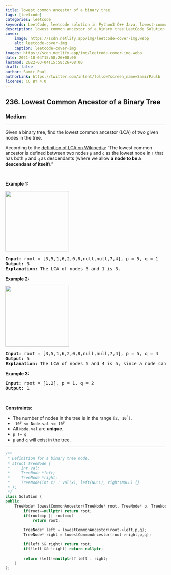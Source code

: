 ```yaml
---
title: lowest common ancestor of a binary tree
tags: [leetcode]
categories: leetcode
keywords: LeetCode, leetcode solution in Python3 C++ Java, lowest-common-ancestor-of-a-binary-tree solution
description: lowest common ancestor of a binary tree LeetCode Solution Explained
cover:
    image: https://scdn.netlify.app/img/leetcode-cover-img.webp
    alt: leetcode-cover-img
    caption: leetcode-cover-img
images: https://scdn.netlify.app/img/leetcode-cover-img.webp
date: 2021-10-04T15:58:26+08:00
lastmod: 2022-03-04T15:58:26+08:00
draft: false
author: Samir Paul
authorLink: https://twitter.com/intent/follow?screen_name=SamirPaulb
license: CC BY 4.0
---
```



<h2>236. Lowest Common Ancestor of a Binary Tree</h2><h3>Medium</h3><hr><div><p>Given a binary tree, find the lowest common ancestor (LCA) of two given nodes in the tree.</p>

<p>According to the <a href="https://en.wikipedia.org/wiki/Lowest_common_ancestor" target="_blank">definition of LCA on Wikipedia</a>: “The lowest common ancestor is defined between two nodes <code>p</code> and <code>q</code> as the lowest node in <code>T</code> that has both <code>p</code> and <code>q</code> as descendants (where we allow <b>a node to be a descendant of itself</b>).”</p>

<p>&nbsp;</p>
<p><strong>Example 1:</strong></p>
<img alt="" src="https://assets.leetcode.com/uploads/2018/12/14/binarytree.png" style="width: 200px; height: 190px;">
<pre><strong>Input:</strong> root = [3,5,1,6,2,0,8,null,null,7,4], p = 5, q = 1
<strong>Output:</strong> 3
<strong>Explanation:</strong> The LCA of nodes 5 and 1 is 3.
</pre>

<p><strong>Example 2:</strong></p>
<img alt="" src="https://assets.leetcode.com/uploads/2018/12/14/binarytree.png" style="width: 200px; height: 190px;">
<pre><strong>Input:</strong> root = [3,5,1,6,2,0,8,null,null,7,4], p = 5, q = 4
<strong>Output:</strong> 5
<strong>Explanation:</strong> The LCA of nodes 5 and 4 is 5, since a node can be a descendant of itself according to the LCA definition.
</pre>

<p><strong>Example 3:</strong></p>

<pre><strong>Input:</strong> root = [1,2], p = 1, q = 2
<strong>Output:</strong> 1
</pre>

<p>&nbsp;</p>
<p><strong>Constraints:</strong></p>

<ul>
	<li>The number of nodes in the tree is in the range <code>[2, 10<sup>5</sup>]</code>.</li>
	<li><code>-10<sup>9</sup> &lt;= Node.val &lt;= 10<sup>9</sup></code></li>
	<li>All <code>Node.val</code> are <strong>unique</strong>.</li>
	<li><code>p != q</code></li>
	<li><code>p</code> and <code>q</code> will exist in the tree.</li>
</ul>
</div>

---




```cpp
/**
 * Definition for a binary tree node.
 * struct TreeNode {
 *     int val;
 *     TreeNode *left;
 *     TreeNode *right;
 *     TreeNode(int x) : val(x), left(NULL), right(NULL) {}
 * };
 */
class Solution {
public:
    TreeNode* lowestCommonAncestor(TreeNode* root, TreeNode* p, TreeNode* q) {
        if(root==nullptr) return root;
        if(root==p || root==q)
            return root;
        
        TreeNode* left = lowestCommonAncestor(root->left,p,q);
        TreeNode* right = lowestCommonAncestor(root->right,p,q);
        
        if(left && right) return root;
        if(!left && !right) return nullptr;
        
        return (left!=nullptr)? left : right;
    }
};
```
